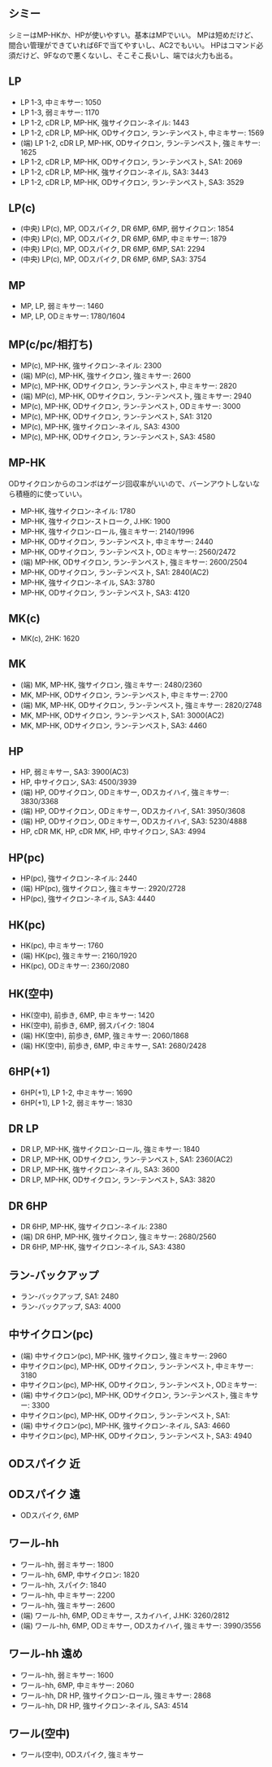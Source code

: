 ## シミー

シミーはMP-HKか、HPが使いやすい。基本はMPでいい。
MPは短めだけど、間合い管理ができていれば6Fで当てやすいし、AC2でもいい。
HPはコマンド必須だけど、9Fなので悪くないし、そこそこ長いし、端では火力も出る。

## LP

- LP 1-3, 中ミキサー: 1050
- LP 1-3, 弱ミキサー: 1170
- LP 1-2, cDR LP, MP-HK, 強サイクロン-ネイル: 1443
- LP 1-2, cDR LP, MP-HK, ODサイクロン, ラン-テンペスト, 中ミキサー: 1569
- (端) LP 1-2, cDR LP, MP-HK, ODサイクロン, ラン-テンペスト, 強ミキサー: 1625
- LP 1-2, cDR LP, MP-HK, ODサイクロン, ラン-テンペスト, SA1: 2069
- LP 1-2, cDR LP, MP-HK, 強サイクロン-ネイル, SA3: 3443
- LP 1-2, cDR LP, MP-HK, ODサイクロン, ラン-テンペスト, SA3: 3529

## LP(c)

- (中央) LP(c), MP, ODスパイク, DR 6MP, 6MP, 弱サイクロン: 1854
- (中央) LP(c), MP, ODスパイク, DR 6MP, 6MP, 中ミキサー: 1879
- (中央) LP(c), MP, ODスパイク, DR 6MP, 6MP, SA1: 2294
- (中央) LP(c), MP, ODスパイク, DR 6MP, 6MP, SA3: 3754

## MP

- MP, LP, 弱ミキサー: 1460
- MP, LP, ODミキサー: 1780/1604

## MP(c/pc/相打ち)

- MP(c), MP-HK, 強サイクロン-ネイル: 2300
- (端) MP(c), MP-HK, 強サイクロン, 強ミキサー: 2600
- MP(c), MP-HK, ODサイクロン, ラン-テンペスト, 中ミキサー: 2820
- (端) MP(c), MP-HK, ODサイクロン, ラン-テンペスト, 強ミキサー: 2940
- MP(c), MP-HK, ODサイクロン, ラン-テンペスト, ODミキサー: 3000
- MP(c), MP-HK, ODサイクロン, ラン-テンペスト, SA1: 3120
- MP(c), MP-HK, 強サイクロン-ネイル, SA3: 4300
- MP(c), MP-HK, ODサイクロン, ラン-テンペスト, SA3: 4580

## MP-HK

ODサイクロンからのコンボはゲージ回収率がいいので、バーンアウトしないなら積極的に使っていい。

- MP-HK, 強サイクロン-ネイル: 1780
- MP-HK, 強サイクロン-ストローク, J.HK: 1900
- MP-HK, 強サイクロン-ロール, 強ミキサー: 2140/1996
- MP-HK, ODサイクロン, ラン-テンペスト, 中ミキサー: 2440
- MP-HK, ODサイクロン, ラン-テンペスト, ODミキサー: 2560/2472
- (端) MP-HK, ODサイクロン, ラン-テンペスト, 強ミキサー: 2600/2504
- MP-HK, ODサイクロン, ラン-テンペスト, SA1: 2840(AC2)
- MP-HK, 強サイクロン-ネイル, SA3: 3780
- MP-HK, ODサイクロン, ラン-テンペスト, SA3: 4120

## MK(c)

- MK(c), 2HK: 1620

## MK

- (端) MK, MP-HK, 強サイクロン, 強ミキサー: 2480/2360
- MK, MP-HK, ODサイクロン, ラン-テンペスト, 中ミキサー: 2700
- (端) MK, MP-HK, ODサイクロン, ラン-テンペスト, 強ミキサー: 2820/2748
- MK, MP-HK, ODサイクロン, ラン-テンペスト, SA1: 3000(AC2)
- MK, MP-HK, ODサイクロン, ラン-テンペスト, SA3: 4460

## HP

- HP, 弱ミキサー, SA3: 3900(AC3)
- HP, 中サイクロン, SA3: 4500/3939
- (端) HP, ODサイクロン, ODミキサー, ODスカイハイ, 強ミキサー: 3830/3368
- (端) HP, ODサイクロン, ODミキサー, ODスカイハイ, SA1: 3950/3608
- (端) HP, ODサイクロン, ODミキサー, ODスカイハイ, SA3: 5230/4888
- HP, cDR MK, HP, cDR MK, HP, 中サイクロン, SA3: 4994

## HP(pc)

- HP(pc), 強サイクロン-ネイル: 2440
- (端) HP(pc), 強サイクロン, 強ミキサー: 2920/2728
- HP(pc), 強サイクロン-ネイル, SA3: 4440

## HK(pc)

- HK(pc), 中ミキサー: 1760
- (端) HK(pc), 強ミキサー: 2160/1920
- HK(pc), ODミキサー: 2360/2080

## HK(空中)

- HK(空中), 前歩き, 6MP, 中ミキサー: 1420
- HK(空中), 前歩き, 6MP, 弱スパイク: 1804
- (端) HK(空中), 前歩き, 6MP, 強ミキサー: 2060/1868
- (端) HK(空中), 前歩き, 6MP, 中ミキサー, SA1: 2680/2428

## 6HP(+1)

- 6HP(+1), LP 1-2, 中ミキサー: 1690
- 6HP(+1), LP 1-2, 弱ミキサー: 1830

## DR LP

- DR LP, MP-HK, 強サイクロン-ロール, 強ミキサー: 1840
- DR LP, MP-HK, ODサイクロン, ラン-テンペスト, SA1: 2360(AC2)
- DR LP, MP-HK, 強サイクロン-ネイル, SA3: 3600
- DR LP, MP-HK, ODサイクロン, ラン-テンペスト, SA3: 3820

## DR 6HP

- DR 6HP, MP-HK, 強サイクロン-ネイル: 2380
- (端) DR 6HP, MP-HK, 強サイクロン, 強ミキサー: 2680/2560
- DR 6HP, MP-HK, 強サイクロン-ネイル, SA3: 4380

## ラン-バックアップ

- ラン-バックアップ, SA1: 2480
- ラン-バックアップ, SA3: 4000

## 中サイクロン(pc)

- (端) 中サイクロン(pc), MP-HK, 強サイクロン, 強ミキサー: 2960
- 中サイクロン(pc), MP-HK, ODサイクロン, ラン-テンペスト, 中ミキサー: 3180
- 中サイクロン(pc), MP-HK, ODサイクロン, ラン-テンペスト, ODミキサー:
- (端) 中サイクロン(pc), MP-HK, ODサイクロン, ラン-テンペスト, 強ミキサー: 3300
- 中サイクロン(pc), MP-HK, ODサイクロン, ラン-テンペスト, SA1:
- (端) 中サイクロン(pc), MP-HK, 強サイクロン-ネイル, SA3: 4660
- 中サイクロン(pc), MP-HK, ODサイクロン, ラン-テンペスト, SA3: 4940

## ODスパイク 近

## ODスパイク 遠

- ODスパイク, 6MP

## ワール-hh

- ワール-hh, 弱ミキサー: 1800
- ワール-hh, 6MP, 中サイクロン: 1820
- ワール-hh, スパイク: 1840
- ワール-hh, 中ミキサー: 2200
- ワール-hh, 強ミキサー: 2600
- (端) ワール-hh, 6MP, ODミキサー, スカイハイ, J.HK: 3260/2812
- (端) ワール-hh, 6MP, ODミキサー, ODスカイハイ, 強ミキサー: 3990/3556

## ワール-hh 遠め

- ワール-hh, 弱ミキサー: 1600
- ワール-hh, 6MP, 中ミキサー: 2060
- ワール-hh, DR HP, 強サイクロン-ロール, 強ミキサー: 2868
- ワール-hh, DR HP, 強サイクロン-ネイル, SA3: 4514

## ワール(空中)

- ワール(空中), ODスパイク, 強ミキサー
